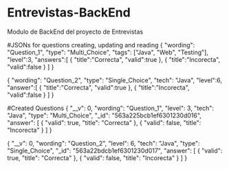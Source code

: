 # Entrevistas-BackEnd
Modulo de BackEnd del proyecto de Entrevistas

#JSONs for questions creating, updating and reading
{
    "wording": "Question_1",
    "type": "Multi_Choice",
    "tags": ["Java", "Web", "Testing"],
    "level":3,
    "answers":[
        {
            "title":"Correcta",
            "valid":true
        },
        {
            "title":"Incorecta",
            "valid":false
        }
    ]
}


{
    "wording": "Question_2",
    "type": "Single_Choice",
    "tech": "Java",
    "level":6,
    "answer":[
        {
            "title":"Correcta",
            "valid":true
        },
        {
            "title":"Incorecta",
            "valid":false
        }
    ]
}


#Created Questions
{
    "__v": 0,
    "wording": "Question_1",
    "level": 3,
    "tech": "Java",
    "type": "Multi_Choice",
    "_id": "563a225bcb1ef6301230d016",
    "answer": [
      {
        "valid": true,
        "title": "Correcta"
      },
      {
        "valid": false,
        "title": "Incorecta"
      }
    ]
}


{
    "__v": 0,
    "wording": "Question_2",
    "level": 6,
    "tech": "Java",
    "type": "Single_Choice",
    "_id": "563a22bdcb1ef6301230d017",
    "answer": [
      {
        "valid": true,
        "title": "Correcta"
      },
      {
        "valid": false,
        "title": "Incorecta"
      }
    ]
  }
